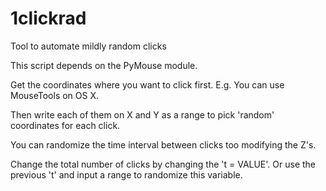 # 1clickrad
Tool to automate mildly random clicks

This script depends on the PyMouse module.

Get the coordinates where you want to click first. E.g. You can use MouseTools on OS X.

Then write each of them on X and Y as a range to pick 'random' coordinates for each click.

You can randomize the time interval between clicks too modifying the Z's.

Change the total number of clicks by changing the 't = VALUE'. Or use the previous 't' and input a range to randomize this variable.
